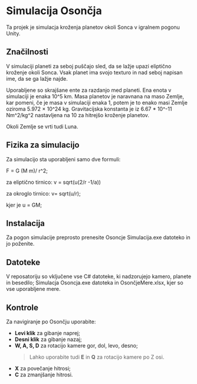 # Simulacija Osončja
Ta projek je simulacja kroženja planetov okoli Sonca v igralnem pogonu Unity. 
## Značilnosti
V simulaciji planeti za seboj puščajo sled, da se lažje upazi eliptično kroženje okoli Sonca.
Vsak planet ima svojo texturo in nad seboj napisan ime, da se ga lažje najde.


Uporabljene so skrajšane ente za razdanjo med planeti. Ena enota v simulaciji je enaka 10^5 km. 
Masa planetov je naravnana na maso Zemlje, kar pomeni, če je masa v simulaciji enaka 1, potem je to enako masi Zemlje oziroma 5.972 × 10^24 kg.
Gravitacijska konstanta je iz 6.67 * 10^-11 Nm^2/kg^2 nastavljena na 10 za hitrejšo kroženje planetov.


Okoli Zemlje se vrti tudi Luna.
## Fizika za simulacijo
Za simulacijo sta uporabljeni samo dve formuli:

F = G (M m)/ r^2;

za eliptično tirnico: v = sqrt(u(2/r -1/a))


za okroglo tirnico: v= sqrt(u/r);

kjer je u = GM;
## Instalacija
Za pogon simulacije preprosto prenesite Osoncje Simulacija.exe datoteko in jo poženite.
## Datoteke
V reposatoriju so vključene vse C# datoteke, ki nadzorujejo kamero, planete in  besedilo; Simulacja Osoncja.exe datoteka in OsončjeMere.xlsx, kjer so vse uporabljene mere.


## Kontrole
Za navigiranje po Osončju uporabite:
- **Levi klik** za gibanje naprej;
- **Desni klik** za gibanje nazaj;
- **W, A, S, D** za rotacijo kamere gor, dol, levo, desno;
  > Lahko uporabite tudi **E** in **Q** za rotacijo kamere po Z osi.
- **X** za povečanje hitrosi;
- **C** za zmanjšanje hitrosi.
